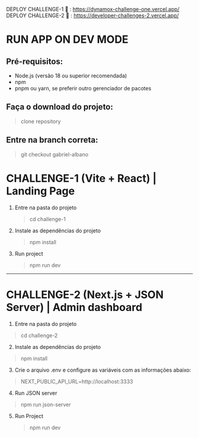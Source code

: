 DEPLOY CHALLENGE-1 🚀 : https://dynamox-challenge-one.vercel.app/
DEPLOY CHALLENGE-2 🚀 : https://developer-challenges-2.vercel.app/

# RUN APP ON DEV MODE

## Pré-requisitos:

- Node.js (versão 18 ou superior recomendada)
- npm
- pnpm ou yarn, se preferir outro gerenciador de pacotes

## Faça o download do projeto:

> clone repository

## Entre na branch correta:

> git checkout gabriel-albano

# CHALLENGE-1 (Vite + React) | Landing Page

1. Entre na pasta do projeto

   > cd challenge-1

2. Instale as dependências do projeto

   > npm install

3. Run project

   > npm run dev

---

# CHALLENGE-2 (Next.js + JSON Server) | Admin dashboard

1. Entre na pasta do projeto

> cd challenge-2

2. Instale as dependências do projeto

> npm install

3. Crie o arquivo .env e configure as variáveis com as informações abaixo:
  > NEXT_PUBLIC_API_URL=http://localhost:3333

4. Run JSON server

> npm run json-server

5. Run Project
   > npm run dev
